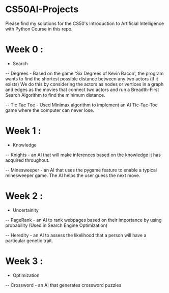 # CS50AI-Projects

Please find my solutions for the CS50's Introduction to Artificial Intelligence with Python Course in this repo.

# Week 0 : 

- Search

-- Degrees - Based on the game 'Six Degrees of Kevin Bacon', the program wants to find the shortest possible distance between any two actors (if it exists)
We do this by considering the actors as nodes or vertices in a graph and edges as the movies that connect two actors and run a Breadth-First Search Algorithm to find the minimum distance.

-- Tic Tac Toe - Used Minimax algorithm to implement an AI Tic-Tac-Toe game where the computer can never lose.

# Week 1 : 

- Knowledge

-- Knights - an AI that will make inferences based on the knowledge it has acquired throughout.

-- Minesweeper - an AI that uses the pygame feature to enable a typical minesweeper game. The AI helps the user guess the next move. 

# Week 2 :

- Uncertainity

-- PageRank - an AI to rank webpages based on their importance by using probability (Used in Search Engine Optimization)

-- Heredity - an AI to assess the likelihood that a person will have a particular genetic trait.

# Week 3 :

- Optimization

-- Crossword - an AI that generates crossword puzzles
